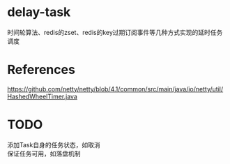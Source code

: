 # delay-task
时间轮算法、redis的zset、redis的key过期订阅事件等几种方式实现的延时任务调度

# References
https://github.com/netty/netty/blob/4.1/common/src/main/java/io/netty/util/HashedWheelTimer.java

TODO
===========
添加Task自身的任务状态，如取消<br/>
保证任务可用，如落盘机制
